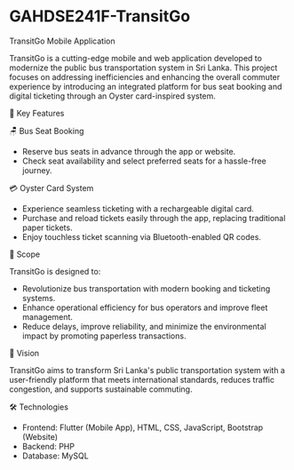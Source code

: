 # GAHDSE241F-TransitGo

TransitGo Mobile Application

TransitGo is a cutting-edge mobile and web application developed to modernize the public bus transportation system in Sri Lanka. This project focuses on addressing inefficiencies and enhancing the overall commuter experience by introducing an integrated platform for bus seat booking and digital ticketing through an Oyster card-inspired system.

🌟 Key Features

🪑 Bus Seat Booking

 - Reserve bus seats in advance through the app or website.
 - Check seat availability and select preferred seats for a hassle-free journey.

💳 Oyster Card System

 - Experience seamless ticketing with a rechargeable digital card.
 - Purchase and reload tickets easily through the app, replacing traditional paper tickets.
 - Enjoy touchless ticket scanning via Bluetooth-enabled QR codes.

📌 Scope

TransitGo is designed to:
  - Revolutionize bus transportation with modern booking and ticketing systems.
  - Enhance operational efficiency for bus operators and improve fleet management.
  - Reduce delays, improve reliability, and minimize the environmental impact by promoting paperless transactions.

🚀 Vision

  TransitGo aims to transform Sri Lanka's public transportation system with a user-friendly platform that meets international standards, reduces traffic congestion, and supports            sustainable commuting.

🛠️ Technologies
    
 - Frontend: Flutter (Mobile App), HTML, CSS, JavaScript, Bootstrap (Website)
 - Backend: PHP
 - Database: MySQL
